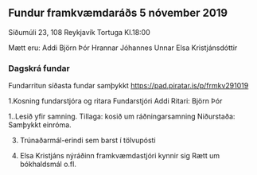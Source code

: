 ## Fundur framkvæmdaráðs 5 nóvember 2019
Síðumúli 23, 108 Reykjavík
Tortuga
Kl.18:00

Mætt eru: 
    Addi
    Björn Þór
    Hrannar
    Jóhannes
    Unnar
    Elsa Kristjánsdóttir

### Dagskrá fundar
Fundarritun síðasta fundar samþykkt https://pad.piratar.is/p/frmkv291019

1.Kosning fundarstjóra og ritara
Fundarstjóri Addi
Ritari: Björn Þór

1..Lesið yfir samning.
Tillaga: kosið um ráðningarsamning
Niðurstaða: Samþykkt einróma.

3. Trúnaðarmál-erindi sem barst í tölvupósti

4. Elsa Kristjáns nýráðinn framkvæmdastjóri kynnir sig
Rætt um bókhaldsmál o.fl.